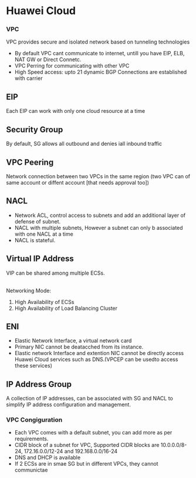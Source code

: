 # Huawei Cloud

### VPC
VPC provides secure and isolated network based on tunneling technologies
- By default VPC cant communicate to internet, untill you have EIP, ELB, NAT GW or Direct Connetc.
- VPC Perring for communicating with other VPC
- High Speed access: upto 21 dynamic BGP Connections are established with carrier

## EIP
Each EIP can work with only one cloud resource at a time

## Security Group
By default, SG allows all outbound and denies iall inbound traffic

## VPC Peering
Network connection between two VPCs in the same region (two VPC can of same account or diffent account [that needs approval too])


## NACL
- Network ACL, control access to subnets and add an additional layer of defense of subnet.
- NACL with multiple subnets, However a subnet can only b associated with one NACL at a time
- NACL is stateful.

## Virtual IP Address
VIP can be shared among multiple ECSs.

<br>
Networking Mode:

1. High Availability of ECSs
2. High Availability of Load Balancing Cluster

## ENI
- Elastic Network Interface, a virtual network card
- Primary NIC cannot be deatacched from its instance.
- Elastic network Interface and extention NIC cannot be directly access Huawei Cloud services such as DNS.(VPCEP can be usedto access these services)

## IP Address Group
A collection of IP addresses, can be associated with SG and NACL to simplify IP address configuration and management.

### VPC Congiguration 
- Each VPC comes with a default subnet, you can add more as per requirements.
- CIDR block of a subnet for VPC, Supported CIDR blocks are 10.0.0.0/8-24, 172.16.0.0/12-24 and 192.168.0.0/16-24
- DNS and DHCP is available
- If 2 ECSs are in smae SG but in different VPCs, they cannot communictae















